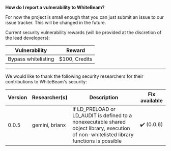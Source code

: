 **How do I report a vulnerability to WhiteBeam?**

For now the project is small enough that you can just submit an issue to our issue tracker. This will be changed in the future.

Current security vulnerability rewards (will be provided at the discretion of the lead developers):

| Vulnerability       | Reward        |
| ------------------- | ------------- |
| Bypass whitelisting | $100, Credits |

---

We would like to thank the following security researchers for their contributions to WhiteBeam's security:

| Version | Researcher(s)  | Description | Fix available |
| ------- | -------------- | ----------- | ------------- |
| 0.0.5   | gemini, brianx | If LD_PRELOAD or LD_AUDIT is defined to a nonexecutable shared object library, execution of non-whitelisted library functions is possible | :heavy_check_mark: (0.0.6) |
